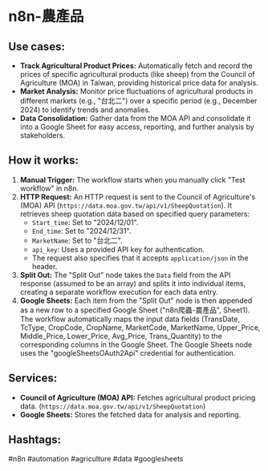 # n8n-農產品

## Use cases:

- **Track Agricultural Product Prices:** Automatically fetch and record the prices of specific agricultural products (like sheep) from the Council of Agriculture (MOA) in Taiwan, providing historical price data for analysis.
- **Market Analysis:** Monitor price fluctuations of agricultural products in different markets (e.g., "台北二") over a specific period (e.g., December 2024) to identify trends and anomalies.
- **Data Consolidation:** Gather data from the MOA API and consolidate it into a Google Sheet for easy access, reporting, and further analysis by stakeholders.

## How it works:

1.  **Manual Trigger:** The workflow starts when you manually click "Test workflow" in n8n.
2.  **HTTP Request:** An HTTP request is sent to the Council of Agriculture's (MOA) API (`https://data.moa.gov.tw/api/v1/SheepQuotation`). It retrieves sheep quotation data based on specified query parameters:
    *   `Start_time`: Set to "2024/12/01".
    *   `End_time`: Set to "2024/12/31".
    *   `MarketName`: Set to "台北二".
    *   `api_key`: Uses a provided API key for authentication.
    *   The request also specifies that it accepts `application/json` in the header.
3.  **Split Out:** The "Split Out" node takes the `Data` field from the API response (assumed to be an array) and splits it into individual items, creating a separate workflow execution for each data entry.
4.  **Google Sheets:** Each item from the "Split Out" node is then appended as a new row to a specified Google Sheet ("n8n爬蟲-農產品", Sheet1). The workflow automatically maps the input data fields (TransDate, TcType, CropCode, CropName, MarketCode, MarketName, Upper\_Price, Middle\_Price, Lower\_Price, Avg\_Price, Trans\_Quantity) to the corresponding columns in the Google Sheet. The Google Sheets node uses the "googleSheetsOAuth2Api" credential for authentication.

## Services:

*   **Council of Agriculture (MOA) API:**  Fetches agricultural product pricing data. (`https://data.moa.gov.tw/api/v1/SheepQuotation`)
*   **Google Sheets:** Stores the fetched data for analysis and reporting.

## Hashtags:

#n8n #automation #agriculture #data #googlesheets
